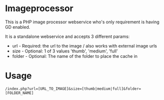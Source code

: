 # Imageprocessor
This is a PHP image processor webservice who's only requirement is having GD enabled.

It is a standalone webservice and accepts 3 different params:
 - url - Required: the url to the image / also works with external image urls
 - size - Optional: 1 of 3 values 'thumb', 'medium', 'full'
 - folder - Optional: The name of the folder to place the cache in
 
 # Usage
 `
 /index.php?url=[URL_TO_IMAGE]&size=[thumb|medium|full]&folder=[FOLDER_NAME]
 `


